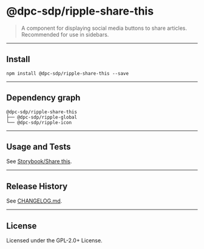 # @dpc-sdp/ripple-share-this

> A component for displaying social media buttons to share articles. Recommended
for use in sidebars.

--------------------------------------------------------------------------------

## Install

```shell
npm install @dpc-sdp/ripple-share-this --save
```

--------------------------------------------------------------------------------

## Dependency graph

```shell
@dpc-sdp/ripple-share-this
├── @dpc-sdp/ripple-global
└── @dpc-sdp/ripple-icon
```

--------------------------------------------------------------------------------

## Usage and Tests

See [Storybook/Share this](https://ripple.sdp.vic.gov.au/?selectedKind=Molecules/ShareThis&selectedStory=Share%20this).

--------------------------------------------------------------------------------

## Release History

See [CHANGELOG.md](./CHANGELOG.md).

--------------------------------------------------------------------------------

## License

Licensed under the GPL-2.0+ License.
